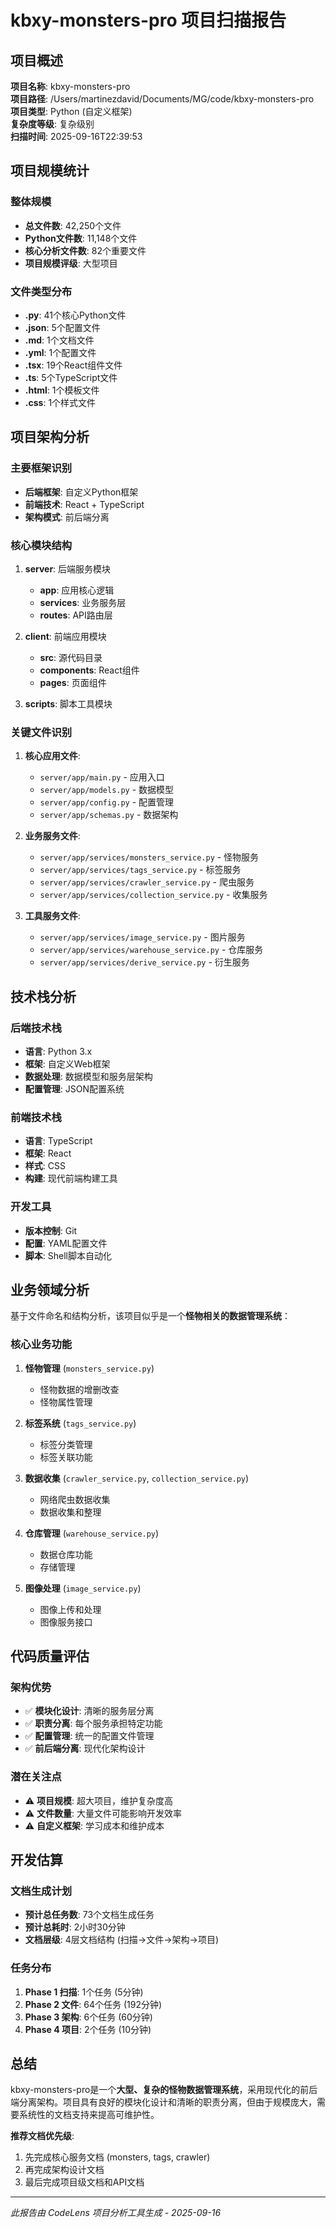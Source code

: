 # kbxy-monsters-pro 项目扫描报告

## 项目概述

**项目名称**: kbxy-monsters-pro  
**项目路径**: /Users/martinezdavid/Documents/MG/code/kbxy-monsters-pro  
**项目类型**: Python (自定义框架)  
**复杂度等级**: 复杂级别  
**扫描时间**: 2025-09-16T22:39:53

## 项目规模统计

### 整体规模
- **总文件数**: 42,250个文件
- **Python文件数**: 11,148个文件
- **核心分析文件数**: 82个重要文件
- **项目规模评级**: 大型项目

### 文件类型分布
- **.py**: 41个核心Python文件
- **.json**: 5个配置文件  
- **.md**: 1个文档文件
- **.yml**: 1个配置文件
- **.tsx**: 19个React组件文件
- **.ts**: 5个TypeScript文件
- **.html**: 1个模板文件
- **.css**: 1个样式文件

## 项目架构分析

### 主要框架识别
- **后端框架**: 自定义Python框架
- **前端技术**: React + TypeScript
- **架构模式**: 前后端分离

### 核心模块结构
1. **server**: 后端服务模块
   - **app**: 应用核心逻辑
   - **services**: 业务服务层
   - **routes**: API路由层

2. **client**: 前端应用模块
   - **src**: 源代码目录
   - **components**: React组件
   - **pages**: 页面组件

3. **scripts**: 脚本工具模块

### 关键文件识别
1. **核心应用文件**:
   - `server/app/main.py` - 应用入口
   - `server/app/models.py` - 数据模型
   - `server/app/config.py` - 配置管理
   - `server/app/schemas.py` - 数据架构

2. **业务服务文件**:
   - `server/app/services/monsters_service.py` - 怪物服务
   - `server/app/services/tags_service.py` - 标签服务
   - `server/app/services/crawler_service.py` - 爬虫服务
   - `server/app/services/collection_service.py` - 收集服务

3. **工具服务文件**:
   - `server/app/services/image_service.py` - 图片服务
   - `server/app/services/warehouse_service.py` - 仓库服务
   - `server/app/services/derive_service.py` - 衍生服务

## 技术栈分析

### 后端技术栈
- **语言**: Python 3.x
- **框架**: 自定义Web框架
- **数据处理**: 数据模型和服务层架构
- **配置管理**: JSON配置系统

### 前端技术栈  
- **语言**: TypeScript
- **框架**: React
- **样式**: CSS
- **构建**: 现代前端构建工具

### 开发工具
- **版本控制**: Git
- **配置**: YAML配置文件
- **脚本**: Shell脚本自动化

## 业务领域分析

基于文件命名和结构分析，该项目似乎是一个**怪物相关的数据管理系统**：

### 核心业务功能
1. **怪物管理** (`monsters_service.py`)
   - 怪物数据的增删改查
   - 怪物属性管理

2. **标签系统** (`tags_service.py`)  
   - 标签分类管理
   - 标签关联功能

3. **数据收集** (`crawler_service.py`, `collection_service.py`)
   - 网络爬虫数据收集
   - 数据收集和整理

4. **仓库管理** (`warehouse_service.py`)
   - 数据仓库功能
   - 存储管理

5. **图像处理** (`image_service.py`)
   - 图像上传和处理
   - 图像服务接口

## 代码质量评估

### 架构优势
- ✅ **模块化设计**: 清晰的服务层分离
- ✅ **职责分离**: 每个服务承担特定功能
- ✅ **配置管理**: 统一的配置文件管理
- ✅ **前后端分离**: 现代化架构设计

### 潜在关注点
- ⚠️ **项目规模**: 超大项目，维护复杂度高
- ⚠️ **文件数量**: 大量文件可能影响开发效率
- ⚠️ **自定义框架**: 学习成本和维护成本

## 开发估算

### 文档生成计划
- **预计总任务数**: 73个文档生成任务
- **预计总耗时**: 2小时30分钟
- **文档层级**: 4层文档结构 (扫描→文件→架构→项目)

### 任务分布
1. **Phase 1 扫描**: 1个任务 (5分钟)
2. **Phase 2 文件**: 64个任务 (192分钟) 
3. **Phase 3 架构**: 6个任务 (60分钟)
4. **Phase 4 项目**: 2个任务 (10分钟)

## 总结

kbxy-monsters-pro是一个**大型、复杂的怪物数据管理系统**，采用现代化的前后端分离架构。项目具有良好的模块化设计和清晰的职责分离，但由于规模庞大，需要系统性的文档支持来提高可维护性。

**推荐文档优先级**:
1. 先完成核心服务文档 (monsters, tags, crawler)
2. 再完成架构设计文档
3. 最后完成项目级文档和API文档

---
*此报告由 CodeLens 项目分析工具生成 - 2025-09-16*